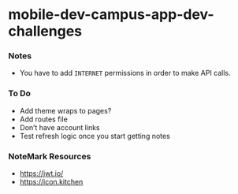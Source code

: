 # mobile-dev-campus-app-dev-challenges

### Notes
* You have to add `INTERNET` permissions in order to make API calls.

### To Do
* Add theme wraps to pages?
* Add routes file
* Don’t have account links
* Test refresh logic once you start getting notes

### NoteMark Resources
* https://jwt.io/
* https://icon.kitchen